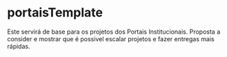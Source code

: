 # portaisTemplate

Este servirá de base para os projetos dos Portais Institucionais. Proposta a consider e mostrar que é possivel escalar projetos e fazer entregas mais rápidas. 
